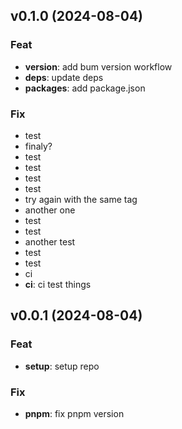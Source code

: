 ## v0.1.0 (2024-08-04)

### Feat

- **version**: add bum version workflow
- **deps**: update deps
- **packages**: add package.json

### Fix

- test
- finaly?
- test
- test
- test
- test
- try again with the same tag
- another one
- test
- test
- another test
- test
- test
- ci
- **ci**: ci test things

## v0.0.1 (2024-08-04)

### Feat

- **setup**: setup repo

### Fix

- **pnpm**: fix pnpm version
